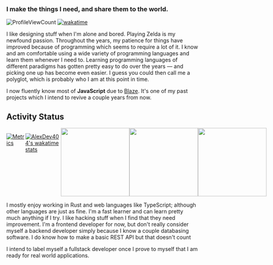 ### I make the things I need, and share them to the world.
![ProfileViewCount](https://komarev.com/ghpvc/?username=alexdev404&color=blue)
[![wakatime](https://wakatime.com/badge/user/0ecfc0e5-4b98-47ba-b89d-74251ddb4194.svg)](https://wakatime.com/@0ecfc0e5-4b98-47ba-b89d-74251ddb4194)


I like designing stuff when I'm alone and bored. Playing Zelda is my newfound passion. Throughout the years, my patience for things have improved because of programming which seems to require a lot of it. I know and am comfortable using a wide variety of programming languages and learn them whenever I need to. Learning programming languages of different paradigms has gotten pretty easy to do over the years — and picking one up has become even easier. I guess you could then call me a polyglot, which is probably who I am at this point in time.

I now fluently know most of **JavaScript** due to [Blaze](https://trail-blaze.github.io). It's one of my past projects which I intend to revive a couple years from now.

## Activity Status

<div style="display: flex">
  
[    ![Metrics](https://metrics.lecoq.io/AlexDev404?template=classic&activity=1&lines=1&notable=1&base.indepth=false&base.hireable=false&activity.limit=5&activity.load=300&activity.days=14&activity.visibility=all&activity.timestamps=false&activity.filter=all&notable.from=organization&notable.repositories=false&notable.indepth=false&notable.types=commit&config.timezone=America%2FGuatemala)](https://metrics.lecoq.io/)

[![AlexDev404's wakatime stats](https://github-readme-stats.vercel.app/api/wakatime?username=alexdev404&layout=compact&theme=discord_old_blurple)](https://wakatime.com/@alexdev404)
    <hr />

  <img height="180em" src="https://github-readme-stats.vercel.app/api?username=alexdev404&show_icons=true&theme=discord_old_blurple&include_all_commits=true&count_private=true"/>
  <img height="180em" src="https://github-readme-stats.vercel.app/api/top-langs/?username=alexdev404&layout=compact&langs_count=7&theme=discord_old_blurple"/>
  <img height="180em" src="http://github-readme-streak-stats.herokuapp.com/?user=alexdev404&theme=discord_old_blurple&hide_border=true&fire=DD2727"/>
</div>

I mostly enjoy working in Rust and web languages like TypeScript; although other languages are just as fine.
I'm a fast learner and can learn pretty much anything if I try.
I like hacking stuff when I find that they need improvement.
I'm a frontend developer for now, but don't really consider myself a backend developer simply because I know a couple databasing software.
I do know how to make a basic REST API but that doesn't count

I intend to label myself a fullstack developer once I prove to myself that I am ready for real world applications.



<!--- I now am attending the University of Belize. These projects here are simply practice for when I go into the real world and implement **`SyNBIOSis`**, a programming platform for the mind. --->

<br/>
